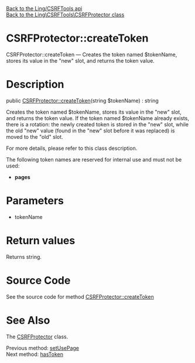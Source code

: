 [Back to the Ling/CSRFTools api](https://github.com/lingtalfi/CSRFTools/blob/master/doc/api/Ling/CSRFTools.md)<br>
[Back to the Ling\CSRFTools\CSRFProtector class](https://github.com/lingtalfi/CSRFTools/blob/master/doc/api/Ling/CSRFTools/CSRFProtector.md)


CSRFProtector::createToken
================



CSRFProtector::createToken — Creates the token named $tokenName, stores its value in the "new" slot, and returns the token value.




Description
================


public [CSRFProtector::createToken](https://github.com/lingtalfi/CSRFTools/blob/master/doc/api/Ling/CSRFTools/CSRFProtector/createToken.md)(string $tokenName) : string




Creates the token named $tokenName, stores its value in the "new" slot, and returns the token value.
If the token named $tokenName already exists, there is a rotation: the newly created token is stored in the "new" slot,
while the old "new" value (found in the "new" slot before it was replaced) is moved to the "old" slot.

For more details, please refer to this class description.

The following token names are reserved for internal use and must not be used:

- __pages__




Parameters
================


- tokenName

    


Return values
================

Returns string.








Source Code
===========
See the source code for method [CSRFProtector::createToken](https://github.com/lingtalfi/CSRFTools/blob/master/CSRFProtector.php#L165-L177)


See Also
================

The [CSRFProtector](https://github.com/lingtalfi/CSRFTools/blob/master/doc/api/Ling/CSRFTools/CSRFProtector.md) class.

Previous method: [setUsePage](https://github.com/lingtalfi/CSRFTools/blob/master/doc/api/Ling/CSRFTools/CSRFProtector/setUsePage.md)<br>Next method: [hasToken](https://github.com/lingtalfi/CSRFTools/blob/master/doc/api/Ling/CSRFTools/CSRFProtector/hasToken.md)<br>

